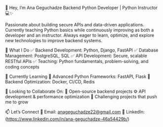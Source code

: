👋 Hey, I’m Ana Geguchadze
Backend Python Developer | Python Instructor 💻✨

Passionate about building secure APIs and data-driven applications. Currently teaching Python basics while continuously improving as both a developer and an instructor. Always eager to learn, optimize, and explore new technologies to improve backend systems.

🚀 What I Do
✅ Backend Development: Python, Django, FastAPI
✅ Database Management: PostgreSQL, SQL
✅ API Development: Secure, scalable RESTful APIs
✅ Teaching: Python fundamentals, problem-solving, and coding concepts

🌱 Currently Learning
🔹 Advanced Python Frameworks: FastAPI, Flask
🔹 Backend Optimization: Docker, CI/CD, Redis

🤝 Looking to Collaborate On:
🔗 Open-source backend projects
⚙️ API development & performance optimization
🚀 Challenging projects that push me to grow

📫 Let’s Connect
📧 Email: anageguchadze22@gmail.com
💼 LinkedIn: (https://www.linkedin.com/in/ana-geguchadze-46a54429b/)

